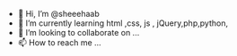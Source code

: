 - 👋 Hi, I’m @sheeehaab
- 🌱 I’m currently learning html ,css, js , jQuery,php,python,
- 💞️ I’m looking to collaborate on ...
- 📫 How to reach me ...

<!---
sheeehaab/
--->
